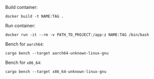 Build container:

```shell
docker build -t NAME:TAG .
```

Run container:

```shell
docker run -it --rm -v PATH_TO_PROJECT:/app:z NAME:TAG /bin/bash
```

Bench for `aarch64`:

```shell
cargo bench --target aarch64-unknown-linux-gnu
```

Bench for `x86_64`:

```shell
cargo bench --target x86_64-unknown-linux-gnu
```
